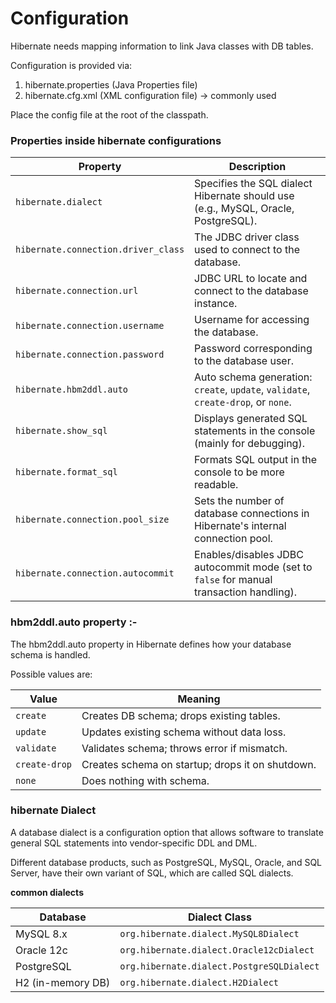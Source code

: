# Configuration

Hibernate needs mapping information to link Java classes with DB tables.

Configuration is provided via:

1. hibernate.properties (Java Properties file)
2. hibernate.cfg.xml (XML configuration file) → commonly used

Place the config file at the root of the classpath.

### Properties inside hibernate configurations

| **Property**                        | **Description**                                                                         |
|-------------------------------------|-----------------------------------------------------------------------------------------|
| `hibernate.dialect`                 | Specifies the SQL dialect Hibernate should use (e.g., MySQL, Oracle, PostgreSQL).       |
| `hibernate.connection.driver_class` | The JDBC driver class used to connect to the database.                                  |
| `hibernate.connection.url`          | JDBC URL to locate and connect to the database instance.                                |
| `hibernate.connection.username`     | Username for accessing the database.                                                    |
| `hibernate.connection.password`     | Password corresponding to the database user.                                            |
| `hibernate.hbm2ddl.auto`            | Auto schema generation: `create`, `update`, `validate`, `create-drop`, or `none`.       |
| `hibernate.show_sql`                | Displays generated SQL statements in the console (mainly for debugging).                |
| `hibernate.format_sql`              | Formats SQL output in the console to be more readable.                                  |
| `hibernate.connection.pool_size`    | Sets the number of database connections in Hibernate's internal connection pool.        |
| `hibernate.connection.autocommit`   | Enables/disables JDBC autocommit mode (set to `false` for manual transaction handling). |

### hbm2ddl.auto property :-

The hbm2ddl.auto property in Hibernate defines how your database schema is handled.

Possible values are:

| **Value**     | **Meaning**                                      |
|---------------|--------------------------------------------------|
| `create`      | Creates DB schema; drops existing tables.        |
| `update`      | Updates existing schema without data loss.       |
| `validate`    | Validates schema; throws error if mismatch.      |
| `create-drop` | Creates schema on startup; drops it on shutdown. |
| `none`        | Does nothing with schema.                        |

### hibernate Dialect

A database dialect is a configuration option that allows software to translate general SQL statements into
vendor-specific DDL and DML.

Different database products, such as PostgreSQL, MySQL, Oracle, and SQL Server, have their
own variant of SQL, which are called SQL dialects.

**common dialects**

| **Database**      | **Dialect Class**                         |
|-------------------|-------------------------------------------|
| MySQL 8.x         | `org.hibernate.dialect.MySQL8Dialect`     |
| Oracle 12c        | `org.hibernate.dialect.Oracle12cDialect`  |
| PostgreSQL        | `org.hibernate.dialect.PostgreSQLDialect` |
| H2 (in-memory DB) | `org.hibernate.dialect.H2Dialect`         |
